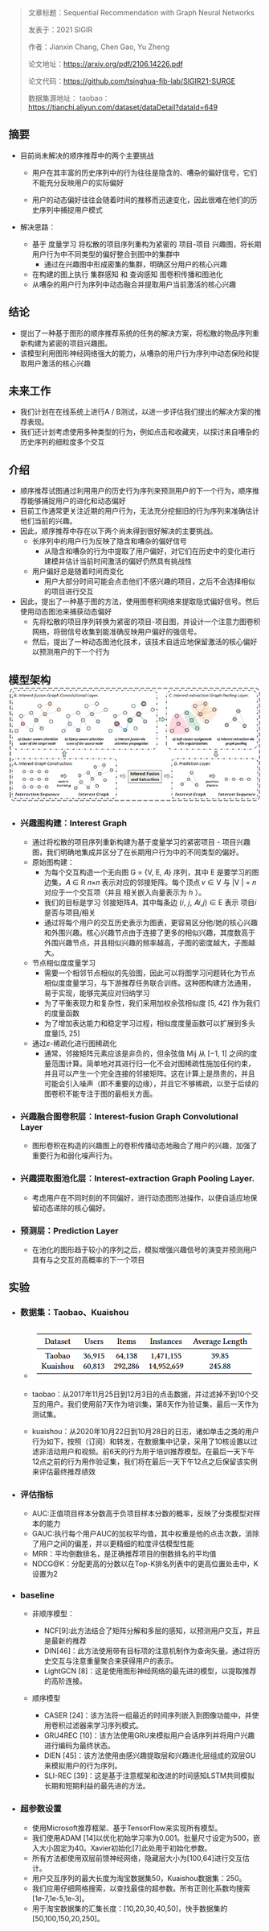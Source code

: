 > 文章标题：Sequential Recommendation with Graph Neural Networks
>
> 发表于：2021  SIGIR
>
> 作者：Jianxin Chang, Chen Gao, Yu Zheng
>
> 论文地址：https://arxiv.org/pdf/2106.14226.pdf
>
> 论文代码：https://github.com/tsinghua-fib-lab/SIGIR21-SURGE
>
> 数据集源地址： taobao： https://tianchi.aliyun.com/dataset/dataDetail?dataId=649 

## 摘要

- 目前尚未解决的顺序推荐中的两个主要挑战

  - 用户在其丰富的历史序列中的行为往往是隐含的、嘈杂的偏好信号，它们不能充分反映用户的实际偏好

  - 用户的动态偏好往往会随着时间的推移而迅速变化，因此很难在他们的历史序列中捕捉用户模式


- 解决思路：
  - 基于 度量学习 将松散的项目序列重构为紧密的 项目-项目 兴趣图，将长期用户行为中不同类型的偏好整合到图中的集群中
    - 通过在兴趣图中形成密集的集群，明确区分用户的核心兴趣
  - 在构建的图上执行 集群感知 和 查询感知 图卷积传播和图池化
  - 从嘈杂的用户行为序列中动态融合并提取用户当前激活的核心兴趣

## 结论

- 提出了一种基于图形的顺序推荐系统的任务的解决方案，将松散的物品序列重新构建为紧密的项目兴趣图。
- 该模型利用图形神经网络强大的能力，从嘈杂的用户行为序列中动态保险和提取用户激活的核心兴趣

## 未来工作

- 我们计划在在线系统上进行A / B测试，以进一步评估我们提出的解决方案的推荐表现。
- 我们还计划考虑使用多种类型的行为，例如点击和收藏夹，以探讨来自嘈杂的历史序列的细粒度多个交互

## 介绍

- 顺序推荐试图通过利用用户的历史行为序列来预测用户的下一个行为，顺序推荐能够捕捉用户的进化和动态偏好
- 目前工作通常更关注近期的用户行为，无法充分挖掘旧的行为序列来准确估计他们当前的兴趣。
- 因此，顺序推荐中存在以下两个尚未得到很好解决的主要挑战。
  - 长序列中的用户行为反映了隐含和嘈杂的偏好信号
    - 从隐含和嘈杂的行为中提取了用户偏好，对它们在历史中的变化进行建模并估计当前时间激活的偏好仍然具有挑战性
  - 用户偏好总是随着时间而变化
    - 用户大部分时间可能会点击他们不感兴趣的项目，之后不会选择相似的项目进行交互
- 因此，提出了一种基于图的方法，使用图卷积网络来提取隐式偏好信号。然后使用动态图池来捕获动态偏好
  - 先将松散的项目序列转换为紧密的项目-项目图，并设计一个注意力图卷积网络，将弱信号收集到能准确反映用户偏好的强信号。
  - 然后，提出了一种动态图池化技术，该技术自适应地保留激活的核心偏好以预测用户的下一个行为

## 模型架构![2](img/2.png)

- ### 兴趣图构建：Interest Graph

  - 通过将松散的项目序列重新构建为基于度量学习的紧密项目 - 项目兴趣图，我们明确地集成并区分了在长期用户行为中的不同类型的偏好。
  - 原始图构建：
    - 为每个交互构造一个无向图 G = {V, E, 𝐴} 序列，其中 E 是要学习的图边集，𝐴 ∈ R 𝑛×𝑛 表示对应的邻接矩阵。每个顶点 𝑣 ∈ V 与 |V | = 𝑛 对应于一个交互项（并且 相关嵌入向量表示为 ℎ ）。
    - 我们的目标是学习 邻接矩阵𝐴，其中每条边 (𝑖, 𝑗, 𝐴𝑖,𝑗) ∈ E 表示 项目𝑖是否与项目𝑗相关
    - 通过将每个用户的交互历史表示为图表，更容易区分他/她的核心兴趣和外围兴趣。核心兴趣节点由于连接了更多的相似兴趣，其度数高于外围兴趣节点，并且相似兴趣的频率越高，子图的密度越大，子图越大。
  - 节点相似度度量学习
    - 需要一个相邻节点相似的先验图，因此可以将图学习问题转化为节点相似度度量学习，与下游推荐任务联合训练。这种图构建方法通用，易于实现，能够完美应对归纳学习
    - 为了平衡表现力和复杂性，我们采用加权余弦相似度 [5, 42] 作为我们的度量函数
    - 为了增加表达能力和稳定学习过程，相似度度量函数可以扩展到多头度量[5, 25]
  - 通过$\varepsilon$-稀疏化进行图稀疏化
    - 通常，邻接矩阵元素应该是非负的，但余弦值 Mij 从 [−1, 1] 之间的度量范围计算。简单地对其进行归一化不会对图稀疏性施加任何约束，并且可以产生一个完全连接的邻接矩阵。这在计算上是昂贵的，并且可能会引入噪声（即不重要的边缘），并且它不够稀疏，以至于后续的图卷积不能专注于图的最相关方面。

- ### 兴趣融合图卷积层：Interest-fusion Graph Convolutional Layer

  - 图形卷积在构造的兴趣图上的卷积传播动态地融合了用户的兴趣，加强了重要行为和弱化噪声行为。

- ### 兴趣提取图池化层：Interest-extraction Graph Pooling Layer.

  - 考虑用户在不同时刻的不同偏好，进行动态图形池操作，以便自适应地保留动态递除的核心偏好。

- ### 预测层：Prediction Layer

  - 在池化的图形趋于较小的序列之后，模拟增强兴趣信号的演变并预测用户具有与之交互的高概率的下一个项目

## 实验

- ### 数据集：Taobao、Kuaishou

  - ### ![1](img/1.jpg)

  - taobao：从2017年11月25日到12月3日的点击数据，并过滤掉不到10个交互的用户。我们使用前7天作为培训集，第8天作为验证集，最后一天作为测试集。

  - kuaishou：从2020年10月22日到10月28日的日志，诸如单击之类的用户行为如下，按照（订阅）和转发，在数据集中记录，采用了10核设置以过滤非活动用户和视频。前6天的行为用于培训推荐模型。在最后一天下午12点之前的行为用作验证集，我们将在最后一天下午12点之后保留该实例来评估最终推荐绩效

- ### 评估指标

  - AUC:正值项目样本分数高于负项目样本分数的概率，反映了分类模型对样本的能力
  - GAUC:执行每个用户AUC的加权平均值，其中权重是他的点击次数，消除了用户之间的偏差，并以更精细的粒度评估模型性能
  - MRR：平均倒数排名，是正确推荐项目的倒数排名的平均值
  - NDCG@K：分配更高的分数以在Top-K排名列表中的更高位置处击中，K设置为2

- ### baseline

  - 非顺序模型：
    - NCF[9]:此方法结合了矩阵分解和多层的感知，以预测用户交互，并且是最新的推荐
    - DIN[46]：此方法使用带有目标项的注意机制作为查询矢量。通过将历史交互与注意重量聚合来获得用户的表示。
    - LightGCN [8]：这是使用图形神经网络的最先进的模型，以提取推荐的高阶连接。

  - 顺序模型
    - CASER [24]：该方法将一组最近的时间序列嵌入到图像功能中，并使用卷积过滤器来学习序列模式。
    - GRU4REC [10]：该方法使用GRU来模拟用户会话序列并将用户兴趣进行编码为最终状态。
    - DIEN [45]：该方法使用由感兴趣提取层和兴趣进化层组成的双层GU来模拟用户的行为序列。
    - SLI-REC [39]：这是基于注意框架和改进的时间感知LSTM共同模拟长期和短期利益的最先进的方法。

- ### 超参数设置

  - 使用Microsoft推荐框架、基于TensorFlow来实现所有模型。
  - 我们使用ADAM [14]以优化初始学习率为0.001。批量尺寸设定为500，嵌入大小固定为40。Xavier初始化[7]此处用于初始化参数。
  - 所有方法都使用双层前馈神经网络，隐藏层大小为[100,64]进行交互估计。
  - 用户交互序列的最大长度为淘宝数据集50，Kuaishou数据集：250。
  - 我们应用仔细网格搜索，以查找最佳的超参数。所有正则化系数均搜索[1𝑒-7,1e-5,1e-3]。
  - 用于淘宝数据集的汇集长度：[10,20,30,40,50]，快手数据集的[50,100,150,20,250]。
